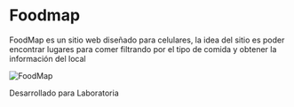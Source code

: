 # Foodmap
FoodMap es un sitio web diseñado para celulares, 
la idea del sitio es poder encontrar lugares para comer filtrando por el tipo de comida y obtener la información del local

![FoodMap](https://user-images.githubusercontent.com/32285659/37908081-5ba036b2-30dd-11e8-9da6-fa01ccbc011f.png)

Desarrollado para Laboratoria
